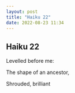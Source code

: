 ```yaml
---
layout: post
title: "Haiku 22"
date: 2022-08-23 11:34
---
```

Haiku 22
-

Levelled before me:

The shape of an ancestor,

Shrouded, brilliant

